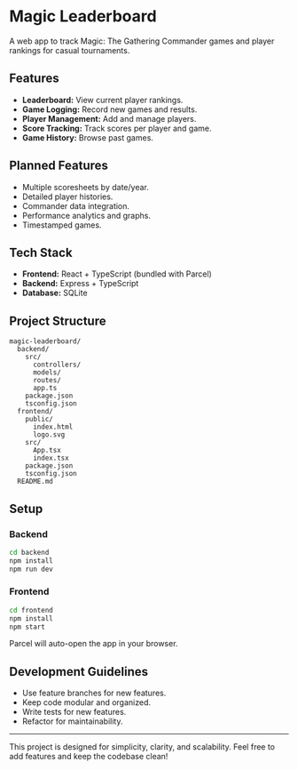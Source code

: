 
# Magic Leaderboard

A web app to track Magic: The Gathering Commander games and player rankings for casual tournaments.

## Features
- **Leaderboard:** View current player rankings.
- **Game Logging:** Record new games and results.
- **Player Management:** Add and manage players.
- **Score Tracking:** Track scores per player and game.
- **Game History:** Browse past games.

## Planned Features
- Multiple scoresheets by date/year.
- Detailed player histories.
- Commander data integration.
- Performance analytics and graphs.
- Timestamped games.

## Tech Stack
- **Frontend:** React + TypeScript (bundled with Parcel)
- **Backend:** Express + TypeScript
- **Database:** SQLite

## Project Structure
```
magic-leaderboard/
  backend/
    src/
      controllers/
      models/
      routes/
      app.ts
    package.json
    tsconfig.json
  frontend/
    public/
      index.html
      logo.svg
    src/
      App.tsx
      index.tsx
    package.json
    tsconfig.json
  README.md
```

## Setup

### Backend
```bash
cd backend
npm install
npm run dev
```

### Frontend
```bash
cd frontend
npm install
npm start
```
Parcel will auto-open the app in your browser.

## Development Guidelines
- Use feature branches for new features.
- Keep code modular and organized.
- Write tests for new features.
- Refactor for maintainability.

---

This project is designed for simplicity, clarity, and scalability. Feel free to add features and keep the codebase clean!
